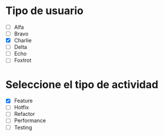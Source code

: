 # Tipo de usuario
- [ ] Alfa
- [ ] Bravo 
- [x] Charlie
- [ ] Delta
- [ ] Echo
- [ ] Foxtrot

# Seleccione el tipo de actividad
- [x] Feature
- [ ] Hotfix
- [ ] Refactor
- [ ] Performance
- [ ] Testing
